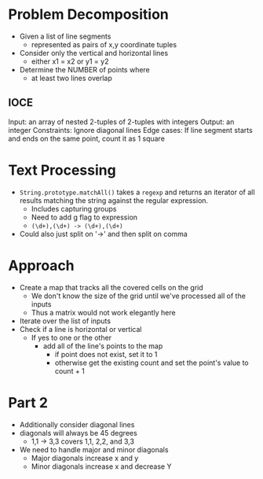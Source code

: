# Problem Decomposition
- Given a list of line segments
  - represented as pairs of x,y coordinate tuples
- Consider only the vertical and horizontal lines
  - either x1 = x2 or y1 = y2
- Determine the NUMBER of points where
  - at least two lines overlap

## IOCE
Input: an array of nested 2-tuples of 2-tuples with integers
Output: an integer
Constraints: Ignore diagonal lines
Edge cases: If line segment starts and ends on the same point, count it as 1 square

# Text Processing
- `String.prototype.matchAll()` takes a `regexp` and returns an iterator of all results matching the string against the regular expression.
  - Includes capturing groups
  - Need to add g flag to expression
  - `(\d+),(\d+) -> (\d+),(\d+)`
- Could also just split on '->' and then split on comma

# Approach
- Create a map that tracks all the covered cells on the grid
  - We don't know the size of the grid until we've processed all of the inputs
  - Thus a matrix would not work elegantly here
- Iterate over the list of inputs
- Check if a line is horizontal or vertical
  - If yes to one or the other
    - add all of the line's points to the map
      - if point does not exist, set it to 1
      - otherwise get the existing count and set the point's value to count + 1

# Part 2
- Additionally consider diagonal lines
- diagonals will always be 45 degrees
  - 1,1 -> 3,3 covers 1,1, 2,2, and 3,3
- We need to handle major and minor diagonals
  - Major diagonals increase x and y
  - Minor diagonals increase x and decrease Y